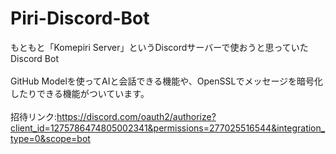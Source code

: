 # Piri-Discord-Bot
もともと「Komepiri Server」というDiscordサーバーで使おうと思っていたDiscord Bot<br>
<br>
GitHub Modelを使ってAIと会話できる機能や、OpenSSLでメッセージを暗号化したりできる機能がついています。<br>
<br>
招待リンク:https://discord.com/oauth2/authorize?client_id=1275786474805002341&permissions=277025516544&integration_type=0&scope=bot